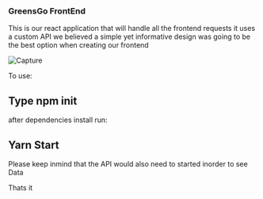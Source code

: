 ### GreensGo FrontEnd

This is our react application that will handle all the frontend requests it uses a custom API we believed a simple yet informative design was going to be the best option when creating our frontend

![Capture](https://user-images.githubusercontent.com/20772846/135065807-cab5c6e6-4e6d-4c50-9754-f85912bb9ab4.PNG)

To use:

## Type npm init
after dependencies install run:

## Yarn Start
Please keep inmind that the API would also need to started inorder to see Data

Thats it
